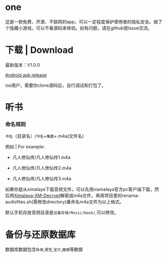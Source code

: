 # one

这是一款免费、开源、不联网的app，可以一定程度保护使用者的隐私安全。做了个隐藏小游戏，可以不看源码来体验。如有问题，请在github提Issue交流。

# 下载 | Download

最新版本：V1.0.0

[Android apk release](https://github.com/shareven/one/releases/)

ios用户，需要你clone源码后，自行调试和打包了。

# 听书

### 命名规则 

`书名`（目录名）/`书名`+`集数`+.m4a(文件名)


例如 | For example:

- 凡人修仙传/凡人修仙传1.m4a

- 凡人修仙传/凡人修仙传2.m4a

- 凡人修仙传/凡人修仙传3.m4a

如果你是从ximalaya下载音频文件，可以先用xiamalaya官方pc客户端下载，然后用[Ximalaya-XM-Decrypt](https://github.com/Diaoxiaozhang/Ximalaya-XM-Decrypt)解密成m4a文件，再用项目里的renama-audiofiles.sh(需修改directory)重命名m4a文件为以上格式。

默认手机存放音频目录是`设备存储/Music/book/`,可以修改。


# 备份与还原数据库

数据库数据包含`账单`,`便签`,`宝贝`,`健康`等数据